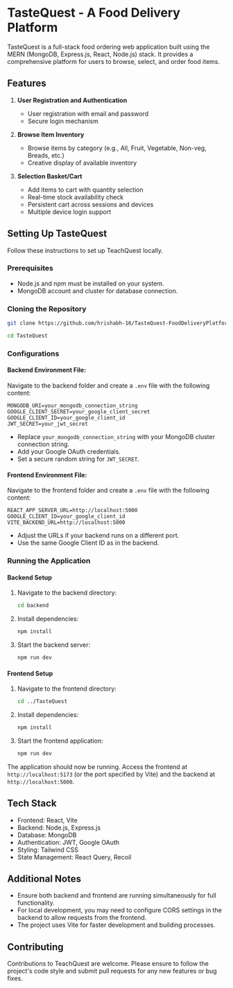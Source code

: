 # TasteQuest - A Food Delivery Platform

TasteQuest is a full-stack food ordering web application built using the MERN (MongoDB, Express.js, React, Node.js) stack. It provides a comprehensive platform for users to browse, select, and order food items.

## Features

1. **User Registration and Authentication**
   - User registration with email and password
   - Secure login mechanism

2. **Browse Item Inventory**
   - Browse items by category (e.g., All, Fruit, Vegetable, Non-veg, Breads, etc.)
   - Creative display of available inventory

3. **Selection Basket/Cart**
   - Add items to cart with quantity selection
   - Real-time stock availability check
   - Persistent cart across sessions and devices
   - Multiple device login support



## Setting Up TasteQuest

Follow these instructions to set up TeachQuest locally.

### Prerequisites

- Node.js and npm must be installed on your system.
- MongoDB account and cluster for database connection.

### Cloning the Repository

```bash
git clone https://github.com/hrishabh-16/TasteQuest-FoodDeliveryPlatform.git

cd TasteQuest
```

### Configurations

#### Backend Environment File:

Navigate to the backend folder and create a `.env` file with the following content:

```
MONGODB_URI=your_mongodb_connection_string
GOOGLE_CLIENT_SECRET=your_google_client_secret
GOOGLE_CLIENT_ID=your_google_client_id
JWT_SECRET=your_jwt_secret
```

- Replace `your_mongodb_connection_string` with your MongoDB cluster connection string.
- Add your Google OAuth credentials.
- Set a secure random string for `JWT_SECRET`.

#### Frontend Environment File:

Navigate to the frontend folder and create a `.env` file with the following content:

```
REACT_APP_SERVER_URL=http://localhost:5000
GOOGLE_CLIENT_ID=your_google_client_id
VITE_BACKEND_URL=http://localhost:5000
```

- Adjust the URLs if your backend runs on a different port.
- Use the same Google Client ID as in the backend.

### Running the Application

#### Backend Setup

1. Navigate to the backend directory:
   ```bash
   cd backend
   ```

2. Install dependencies:
   ```bash
   npm install
   ```

3. Start the backend server:
   ```bash
   npm run dev
   ```

#### Frontend Setup

1. Navigate to the frontend directory:
   ```bash
   cd ../TasteQuest
   ```

2. Install dependencies:
   ```bash
   npm install
   ```

3. Start the frontend application:
   ```bash
   npm run dev
   ```

The application should now be running. Access the frontend at `http://localhost:5173` (or the port specified by Vite) and the backend at `http://localhost:5000`.

## Tech Stack

- Frontend: React, Vite
- Backend: Node.js, Express.js
- Database: MongoDB
- Authentication: JWT, Google OAuth
- Styling: Tailwind CSS
- State Management: React Query, Recoil

## Additional Notes

- Ensure both backend and frontend are running simultaneously for full functionality.
- For local development, you may need to configure CORS settings in the backend to allow requests from the frontend.
- The project uses Vite for faster development and building processes.

## Contributing

Contributions to TeachQuest are welcome. Please ensure to follow the project's code style and submit pull requests for any new features or bug fixes.


